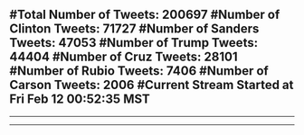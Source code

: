 #Total Number of Tweets: 200697 
#Number of Clinton Tweets: 71727
#Number of Sanders Tweets: 47053
#Number of Trump Tweets: 44404
#Number of Cruz Tweets: 28101
#Number of Rubio Tweets: 7406
#Number of Carson Tweets: 2006
#Current Stream Started at Fri Feb 12 00:52:35 MST
---
---
---
